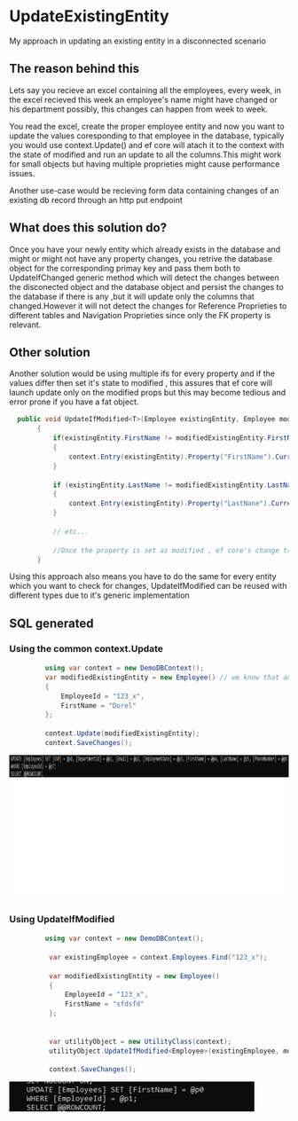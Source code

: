 # UpdateExistingEntity
My approach in updating an existing entity in a disconnected scenario


## The reason behind this

Lets say you recieve an excel containing all the employees, every week, in the excel recieved this week an employee's name might have changed or his department possibly, this changes can happen from week to week.

You read the excel, create the proper employee entity and now you want to update the values coresponding to that employee in the database, typically you would use context.Update(<your Excel entity>) and ef core will atach it to the context with the state of modified and run an update to all the columns.This might work for small objects but having multiple proprieties might cause performance issues.
  
Another use-case would be recieving form data containing changes of an existing db record through an http put endpoint
  

  
## What does this solution do?
  
Once you have your newly entity which already exists in the database and might or might not have any property changes, you retrive the database object for the corresponding primay key and pass them both to UpdateIfChanged generic method which will detect the changes between the disconected object and the database object and persist the changes to the database if there is any ,but it will update only the columns that changed.However it will not detect the changes for Reference Proprieties to different tables and Navigation Proprieties since only the FK property is relevant.
  
  
 ## Other solution
  
  Another solution would be using multiple ifs for every property and if the values differ then set it's state to modified , this assures that ef core will launch update only on the modified props but this may become tedious and error prone if you have a fat object.
  
 ```c#
   public void UpdateIfModified<T>(Employee existingEntity, Employee modifiedExistingEntity)
        {
            if(existingEntity.FirstName != modifiedExistingEntity.FirstName)
            {
                context.Entry(existingEntity).Property("FirstName").CurrentValue = modifiedExistingEntity.FirstName;
            }

            if (existingEntity.LastName != modifiedExistingEntity.LastName)
            {
                context.Entry(existingEntity).Property("LastNane").CurrentValue = modifiedExistingEntity.LastName;
            }

            // etc...
  
            //Once the property is set as modified , ef core's change tracker will take care of generating the proper update statements by calling DetectChanges inside context.SaveChanges()
        }
```
  
  Using this approach also means you have to do the same for every entity which you want to check for changes, UpdateIfModified can be reused with different types due to it's generic implementation
  
 ## SQL generated
  ### Using the common context.Update 
   ```c#
            using var context = new DemoDBContext();
            var modifiedExistingEntity = new Employee() // we know that an employee with the key '123_x' already exists in the DB
            {
                EmployeeId = "123_x",
                FirstName = "Dorel"
            };

            context.Update(modifiedExistingEntity);
            context.SaveChanges();
   ```
  <img src="https://github.com/Ovidiu00/UpdateExistingEntity/blob/main/Images/updateSql_usingUpdate.png" height=260px>
  
   ### Using UpdateIfModified
  ```c#
           using var context = new DemoDBContext();
            
            var existingEmployee = context.Employees.Find("123_x");

            var modifiedExistingEntity = new Employee()
            {
                EmployeeId = "123_x",
                FirstName = "sfdsfd"
            };


            var utilityObject = new UtilityClass(context);
            utilityObject.UpdateIfModified<Employee>(existingEmployee, modifiedExistingEntity);

            context.SaveChanges();
  
  
  ```
  <img src="https://github.com/Ovidiu00/UpdateExistingEntity/blob/main/Images/update_sql_usingCustomUpdate.png">
  
